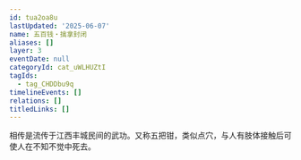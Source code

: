 ```yaml
---
id: tua2oa8u
lastUpdated: '2025-06-07'
name: 五百钱・擒拿封闭
aliases: []
layer: 3
eventDate: null
categoryId: cat_uWLHUZtI
tagIds:
  - tag_CHDDbu9q
timelineEvents: []
relations: []
titledLinks: []
---
```

相传是流传于江西丰城民间的武功。又称五把钳，类似点穴，与人有肢体接触后可使人在不知不觉中死去。
